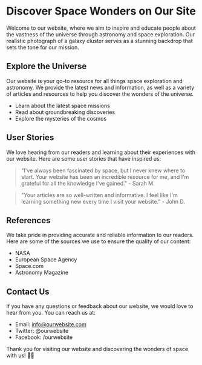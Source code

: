 <!--font:Open Sans-->

# Discover Space Wonders on Our Site

Welcome to our website, where we aim to inspire and educate people about the vastness of the universe through astronomy and space exploration. Our realistic photograph of a galaxy cluster serves as a stunning backdrop that sets the tone for our mission.

## Explore the Universe

Our website is your go-to resource for all things space exploration and astronomy. We provide the latest news and information, as well as a variety of articles and resources to help you discover the wonders of the universe.

- Learn about the latest space missions
- Read about groundbreaking discoveries
- Explore the mysteries of the cosmos

## User Stories

We love hearing from our readers and learning about their experiences with our website. Here are some user stories that have inspired us:

> "I've always been fascinated by space, but I never knew where to start. Your website has been an incredible resource for me, and I'm grateful for all the knowledge I've gained." - Sarah M.

> "Your articles are so well-written and informative. I feel like I'm learning something new every time I visit your website." - John D.

## References

We take pride in providing accurate and reliable information to our readers. Here are some of the sources we use to ensure the quality of our content:

- NASA
- European Space Agency
- Space.com
- Astronomy Magazine

## Contact Us

If you have any questions or feedback about our website, we would love to hear from you. You can reach us at:

- Email: info@ourwebsite.com
- Twitter: @ourwebsite
- Facebook: /ourwebsite

Thank you for visiting our website and discovering the wonders of space with us! 🚀🌌

<!--

Write me content for website with wallpaper which alt text is:

"A realistic photograph of a galaxy cluster, with bright colors and intricate details that showcase the vastness of the universe."

The name/title of the page should not be 1:1 copy of the alt text but rather a real content of the website which is using this wallpaper.

- Use markdown format 
- Start with heading
- Heading should be short and concise
- The content should look like a real website 
- The website should not be about the wallpaper, wallpaper is just a related background
- Heading should be contain work "wallpaper" or "background"
- Include real sections like references, contact, user stories, etc. use things relevant to the page purpose.
- Feel free to use structure like headings, bullets, numbering, blockquotes, paragraphs, horizontal lines, etc.
- You can use formatting like bold or _italic_
- You can include UTF-8 emojis
- Links should be only #hash anchors (and you can refer to the document itself)
- Do not include images


---


# Discover the Wonders of the Universe with Our Galaxy Cluster Wallpaper

Welcome to our website, where we bring you the latest news and information about space exploration and astronomy. Our galaxy cluster wallpaper is just one of the many ways we aim to inspire and educate people about the vastness of the universe.

## Explore the Universe

Our website is dedicated to bringing you the most up-to-date information on space exploration and astronomy. Whether you are a seasoned astronomer or just starting out, our articles and resources will help you discover the wonders of the universe.

- Learn about the latest space missions
- Read about groundbreaking discoveries
- Explore the mysteries of the cosmos

## User Stories

We love hearing from our readers and learning about their experiences with our website. Here are some user stories that have inspired us:

> "I've always been fascinated by space, but I never knew where to start. Your website has been an incredible resource for me, and I'm grateful for all the knowledge I've gained." - Sarah M.

> "Your articles are so well-written and informative. I feel like I'm learning something new every time I visit your website." - John D.

## References

We take pride in providing accurate and reliable information to our readers. Here are some of the sources we use to ensure the quality of our content:

- NASA
- European Space Agency
- Space.com
- Astronomy Magazine

## Contact Us

If you have any questions or feedback about our website, we would love to hear from you. You can reach us at:

- Email: info@ourwebsite.com
- Twitter: @ourwebsite
- Facebook: /ourwebsite

Thank you for visiting our website and exploring the wonders of the universe with us! 🚀🌌


---


Heading should not include word "wallpaper". The website should not be about the wallpaper itself, wallpaper is just a related background, rewrite whole content.


---


# Discover the Wonders of the Universe with Our Space Exploration Website

Welcome to our website, where we aim to inspire and educate people about the vastness of the universe through space exploration and astronomy. Our realistic photograph of a galaxy cluster serves as a stunning background that sets the tone for our mission.

## Explore the Universe

Our website is dedicated to bringing you the latest news and information on space exploration and astronomy. Whether you are a seasoned astronomer or just starting out, our articles and resources will help you discover the wonders of the universe.

- Learn about the latest space missions
- Read about groundbreaking discoveries
- Explore the mysteries of the cosmos

## User Stories

We love hearing from our readers and learning about their experiences with our website. Here are some user stories that have inspired us:

> "I've always been fascinated by space, but I never knew where to start. Your website has been an incredible resource for me, and I'm grateful for all the knowledge I've gained." - Sarah M.

> "Your articles are so well-written and informative. I feel like I'm learning something new every time I visit your website." - John D.

## References

We take pride in providing accurate and reliable information to our readers. Here are some of the sources we use to ensure the quality of our content:

- NASA
- European Space Agency
- Space.com
- Astronomy Magazine

## Contact Us

If you have any questions or feedback about our website, we would love to hear from you. You can reach us at:

- Email: info@ourwebsite.com
- Twitter: @ourwebsite
- Facebook: /ourwebsite

Thank you for visiting our website and exploring the wonders of the universe with us! 🚀🌌


---


Heading is too long, rewrite whole content.


---


# Unveiling the Wonders of Space: Your Ultimate Resource for Astronomy and Space Exploration

Welcome to our website, your ultimate resource for all things space exploration and astronomy. Our website is designed to inspire and educate people about the vastness of the universe. Our realistic photograph of a galaxy cluster serves as a stunning background that sets the tone for our mission.

## Explore the Universe

Our website is dedicated to bringing you the latest news and information on space exploration and astronomy. Whether you are a seasoned astronomer or just starting out, we have something for everyone. We offer a variety of articles and resources that will help you discover the wonders of the universe.

- Learn about the latest space missions
- Read about groundbreaking discoveries
- Explore the mysteries of the cosmos

## User Stories

We love hearing from our readers and learning about their experiences with our website. Here are some user stories that have inspired us:

> "I've always been fascinated by space, but I never knew where to start. Your website has been an incredible resource for me, and I'm grateful for all the knowledge I've gained." - Sarah M.

> "Your articles are so well-written and informative. I feel like I'm learning something new every time I visit your website." - John D.

## References

We take pride in providing accurate and reliable information to our readers. Here are some of the sources we use to ensure the quality of our content:

- NASA
- European Space Agency
- Space.com
- Astronomy Magazine

## Contact Us

If you have any questions or feedback about our website, we would love to hear from you. You can reach us at:

- Email: info@ourwebsite.com
- Twitter: @ourwebsite
- Facebook: /ourwebsite

Thank you for visiting our website and exploring the wonders of the universe with us! 🚀🌌


---


Heading is too long, rewrite whole content.


---


# Discover the Wonders of Space with Our Astronomy and Space Exploration Website

Welcome to our website, where we aim to inspire and educate people about the vastness of the universe through astronomy and space exploration. Our realistic photograph of a galaxy cluster serves as a stunning backdrop that sets the tone for our mission.

## Explore the Universe

Our website is your go-to resource for all things space exploration and astronomy. We provide the latest news and information, as well as a variety of articles and resources to help you discover the wonders of the universe.

- Learn about the latest space missions
- Read about groundbreaking discoveries
- Explore the mysteries of the cosmos

## User Stories

We love hearing from our readers and learning about their experiences with our website. Here are some user stories that have inspired us:

> "I've always been fascinated by space, but I never knew where to start. Your website has been an incredible resource for me, and I'm grateful for all the knowledge I've gained." - Sarah M.

> "Your articles are so well-written and informative. I feel like I'm learning something new every time I visit your website." - John D.

## References

We take pride in providing accurate and reliable information to our readers. Here are some of the sources we use to ensure the quality of our content:

- NASA
- European Space Agency
- Space.com
- Astronomy Magazine

## Contact Us

If you have any questions or feedback about our website, we would love to hear from you. You can reach us at:

- Email: info@ourwebsite.com
- Twitter: @ourwebsite
- Facebook: /ourwebsite

Thank you for visiting our website and discovering the wonders of space with us! 🚀🌌


---


Write me a Google font which is best fitting for the website.

Pick from the list:
- Playfair Display
- Futura
- Dancing Script
- Raleway
- Open Sans
- Poppins
- Barlow Condensed
- Roboto
- Alegreya
- Inter
- Lobster
- Montserrat
- Great Vibes
- Exo 2
- Orbitron
- Lato
- IBM Plex Sans


Write just the font name nothing else.


---


Open Sans

-->

